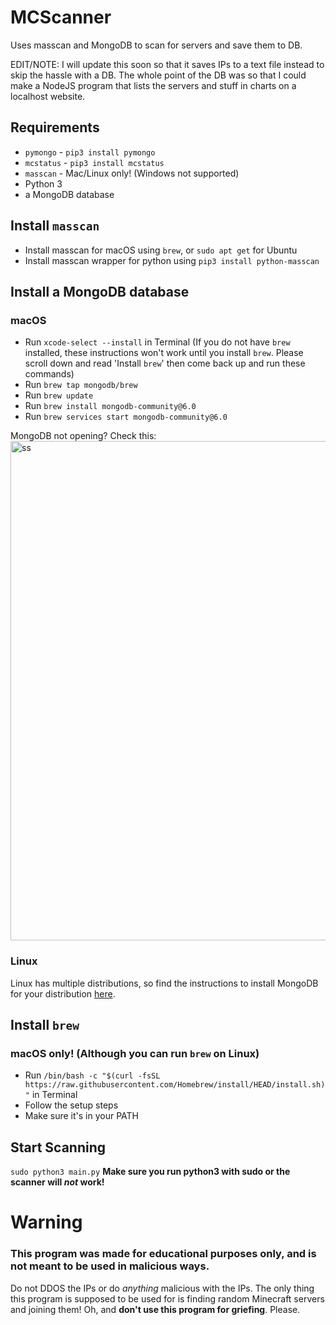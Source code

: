 # MCScanner
Uses masscan and MongoDB to scan for servers and save them to DB.

EDIT/NOTE: I will update this soon so that it saves IPs to a text file instead to skip the hassle with a DB. The whole point of the DB was so that I could make a NodeJS program that lists the servers and stuff in charts on a localhost website.

## Requirements
* `pymongo` - `pip3 install pymongo`
* `mcstatus` - `pip3 install mcstatus`
* `masscan` - Mac/Linux only! (Windows not supported)
* Python 3
* a MongoDB database 

## Install `masscan`
* Install masscan for macOS using `brew`, or `sudo apt get` for Ubuntu
* Install masscan wrapper for python using `pip3 install python-masscan`

## Install a MongoDB database
### macOS
* Run `xcode-select --install` in Terminal
(If you do not have `brew` installed, these instructions won't work until you install `brew`. Please scroll down and read 'Install `brew`' then come back up and run these commands)
* Run `brew tap mongodb/brew`
* Run `brew update`
* Run `brew install mongodb-community@6.0`
* Run `brew services start mongodb-community@6.0`

MongoDB not opening? Check this:
<img width="799" alt="ss" src="https://user-images.githubusercontent.com/69256931/206896713-ce3f5270-c4a0-4f62-b1fa-e2015ff6cdd8.png">
### Linux
Linux has multiple distributions, so find the instructions to install MongoDB for your distribution [here](https://www.mongodb.com/docs/manual/administration/install-on-linux/).

## Install `brew`
### macOS only! (Although you can run `brew` on Linux)
* Run `/bin/bash -c "$(curl -fsSL https://raw.githubusercontent.com/Homebrew/install/HEAD/install.sh)"` in Terminal
* Follow the setup steps
* Make sure it's in your PATH

## Start Scanning
`sudo python3 main.py`
**Make sure you run python3 with sudo or the scanner will *not* work!**

# Warning
### **This program was made for educational purposes only, and is not meant to be used in malicious ways**. 
Do not DDOS the IPs or do *anything* malicious with the IPs. The only thing this program is supposed to be used for is finding random Minecraft servers and joining them!
Oh, and **don't use this program for griefing**. Please.
